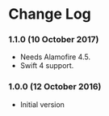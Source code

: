 # Change Log

### 1.1.0 (10 October 2017)
- Needs Alamofire 4.5.
- Swift 4 support.

### 1.0.0 (12 October 2016)
- Initial version